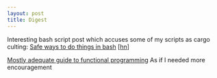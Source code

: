 ```yaml
---
layout: post
title: Digest
---
```


Interesting bash script post which accuses some of my scripts as cargo culting:
[Safe ways to do things in
bash](https://github.com/anordal/shellharden/blob/master/how_to_do_things_safely_in_bash.md)
\[[hn](https://news.ycombinator.com/item?id=17057596)\]

[Mostly adequate guide to functional
programming](https://mostly-adequate.gitbooks.io/mostly-adequate-guide/) As if
I needed more encouragement
